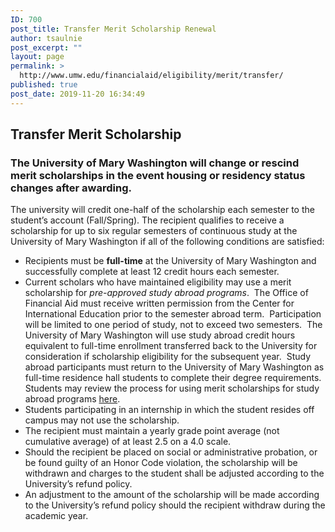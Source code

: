 ```yaml
---
ID: 700
post_title: Transfer Merit Scholarship Renewal
author: tsaulnie
post_excerpt: ""
layout: page
permalink: >
  http://www.umw.edu/financialaid/eligibility/merit/transfer/
published: true
post_date: 2019-11-20 16:34:49
---
```

<h2>Transfer Merit Scholarship</h2>
<h3><strong>The University of Mary Washington will change or rescind merit scholarships in the event housing or residency status changes after awarding</strong><strong>.</strong></h3>
The university will credit one-half of the scholarship each semester to the student’s account (Fall/Spring). The recipient qualifies to receive a scholarship for up to six regular semesters of continuous study at the University of Mary Washington if all of the following conditions are satisfied:
<ul>
 	<li>Recipients must be <strong>full-time</strong> at the University of Mary Washington and successfully complete at least 12 credit hours each semester.</li>
 	<li>Current scholars who have maintained eligibility may use a merit scholarship for <em>pre-approved study abroad programs</em>.  The Office of Financial Aid must receive written permission from the Center for International Education prior to the semester abroad term.  Participation will be limited to one period of study, not to exceed two semesters.  The University of Mary Washington will use study abroad credit hours equivalent to full-time enrollment transferred back to the University for consideration if scholarship eligibility for the subsequent year.  Study abroad participants must return to the University of Mary Washington as full-time residence hall students to complete their degree requirements. Students may review the process for using merit scholarships for study abroad programs <a href="http://www.umw.edu/financialaid/eligibility/study-abroad/">here</a>.</li>
 	<li>Students participating in an internship in which the student resides off campus may not use the scholarship.</li>
 	<li>The recipient must maintain a yearly grade point average (not cumulative average) of at least 2.5 on a 4.0 scale.</li>
 	<li>Should the recipient be placed on social or administrative probation, or be found guilty of an Honor Code violation, the scholarship will be withdrawn and charges to the student shall be adjusted according to the University’s refund policy.</li>
 	<li>An adjustment to the amount of the scholarship will be made according to the University’s refund policy should the recipient withdraw during the academic year.</li>
</ul>